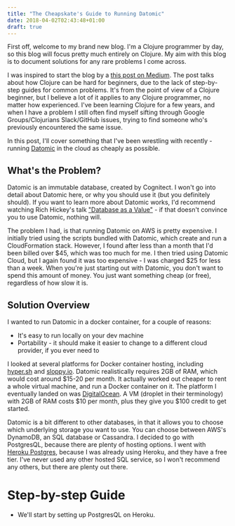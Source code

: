 ```yaml
---
title: "The Cheapskate's Guide to Running Datomic"
date: 2018-04-02T02:43:48+01:00
draft: true
---
```


First off, welcome to my brand new blog. I'm a Clojure programmer by day, so this blog will focus pretty much entirely on Clojure. My aim with this blog is to document solutions for any rare problems I come across.

I was inspired to start the blog by a [this post on Medium](https://medium.com/@jiyinyiyong/clojurians-please-share-your-knowledges-with-blogs-c674503f54a). The post talks about how Clojure can be hard for beginners, due to the lack of step-by-step guides for common problems. It's from the point of view of a Clojure beginner, but I believe a lot of it applies to any Clojure programmer, no matter how experienced. I've been learning Clojure for a few years, and when I have a problem I still often find myself sifting through Google Groups/Clojurians Slack/GitHub issues, trying to find someone who's previously encountered the same issue. 

In this post, I'll cover something that I've been wrestling with recently - running [Datomic](https://www.datomic.com/) in the cloud as cheaply as possible. 

## What's the Problem?

Datomic is an immutable database, created by Cognitect. I won't go into detail about Datomic here, or why you should use it (but you definitely should). If you want to learn more about Datomic works, I'd recommend watching Rich Hickey's talk ["Database as a Value"](https://www.youtube.com/watch?v=EKdV1IgAaFc) - if that doesn't convince you to use Datomic, nothing will. 

The problem I had, is that running Datomic on AWS is pretty expensive. I initially tried using the scripts bundled with Datomic, which create and run a CloudFormation stack. However, I found after less than a month that I'd been billed over $45, which was too much for me. I then tried using Datomic Cloud, but I again found it was too expensive - I was charged $25 for less than a week. When you're just starting out with Datomic, you don't want to spend this amount of money. You just want something cheap (or free), regardless of how slow it is.

## Solution Overview

I wanted to run Datomic in a docker container, for a couple of reasons:

* It's easy to run locally on your dev machine
* Portability - it should make it easier to change to a different cloud provider, if you ever need to

I looked at several platforms for Docker container hosting, including [hyper.sh](https://hyper.sh/) and [sloppy.io](https://sloppy.io/pricing/). Datomic realistically requires 2GB of RAM, which would cost around $15-20 per month. It actually worked out cheaper to rent a whole virtual machine, and run a Docker container on it. The platform I eventually landed on was [DigitalOcean](https://www.digitalocean.com). A VM (droplet in their terminology) with 2GB of RAM costs $10 per month, plus they give you $100 credit to get started. 

Datomic is a bit different to other databases, in that it allows you to choose which underlying storage you want to use. You can choose between AWS's DynamoDB, an SQL database or Cassandra. I decided to go with PostgresQL, because there are plenty of hosting options. I went with [Heroku Postgres](https://elements.heroku.com/addons/heroku-postgresql), because I was already using Heroku, and they have a free tier. I've never used any other hosted SQL service, so I won't recommend any others, but there are plenty out there.

# Step-by-step Guide

* We'll start by setting up PostgresQL on Heroku. 




